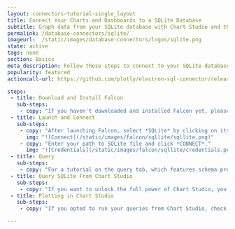```yaml
---
layout: connectors-tutorial-single_layout
title: Connect Your Charts and Dashboards to a SQLite Database
subtitle: Graph data from your SQLite database with Chart Studio and the Plotly Database Connector.
permalink: /database-connectors/sqlite/
imageurl:  /static/images/database-connectors/logos/sqlite.png
state: active
tags: none
section: Basics
meta_description: Follow these steps to connect to your SQLite database
popularity: featured
actioncall-url: https://github.com/plotly/electron-sql-connector/releases

steps:
 - title: Download and Install Falcon
   sub-steps:
    - copy: "If you haven't downloaded and installed Falcon yet, please follow the instructions for either [personal setup](https://help.plot.ly/database-connectors/personal-login/) or [company on-premise](https://help.plot.ly/database-connectors/on-prem-login/)."
 - title: Launch and Connect
   sub-steps:
    - copy: "After launching Falcon, select *SQLite* by clicking on its icon."
      img: "![Connect](/static/images/falcon/sqllite/sqllite.png)"
    - copy: "Enter your path to SQLite file and click *CONNECT*."
      img: "![Credentials](/static/images/falcon/sqllite/credentials.png)"
 - title: Query
   sub-steps:
    - copy: "For a tutorial on the query tab, which features schema preview, the ability execute sql queries, perform inline data visualization, preview tables and export CSV files, see [Query From Falcon](https://help.plot.ly/database-connectors/query-from-falcon/)."
 - title: Query SQLite From Chart Studio
   sub-steps:
    - copy: "If you want to unlock the full power of Chart Studio, you can click the PLOT.LY tab and QUERY [DATABASE] FROM Chart Studio. To learn more about this feature, naviagte to the [Query From Chart Studio](https://help.plot.ly/database-connectors/query-from-plotly/) tutorial."
 - title: Plotting in Chart Studio
   sub-steps:
    - copy: "If you opted to run your queries from Chart Studio, check out our [Chart Studio](https://help.plot.ly/tutorials/) tutorials to add interactivity and styling."

---
```

